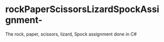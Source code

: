 # rockPaperScissorsLizardSpockAssignment-
The rock, paper, scissors, lizard, Spock assignment done in C#
